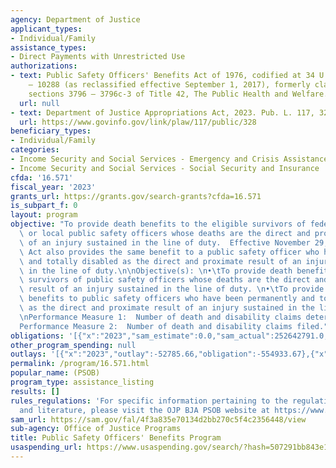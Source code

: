 ```yaml
---
agency: Department of Justice
applicant_types:
- Individual/Family
assistance_types:
- Direct Payments with Unrestricted Use
authorizations:
- text: Public Safety Officers' Benefits Act of 1976, codified at 34 U.S.C. §§ 10281
    – 10288 (as reclassified effective September 1, 2017), formerly classified to
    sections 3796 – 3796c-3 of Title 42, The Public Health and Welfare.
  url: null
- text: Department of Justice Appropriations Act, 2023. Pub. L. 117, 328.
  url: https://www.govinfo.gov/link/plaw/117/public/328
beneficiary_types:
- Individual/Family
categories:
- Income Security and Social Services - Emergency and Crisis Assistance
- Income Security and Social Services - Social Security and Insurance
cfda: '16.571'
fiscal_year: '2023'
grants_url: https://grants.gov/search-grants?cfda=16.571
is_subpart_f: 0
layout: program
objective: "To provide death benefits to the eligible survivors of federal, state,\
  \ or local public safety officers whose deaths are the direct and proximate result\
  \ of an injury sustained in the line of duty.  Effective November 29, 1990, the\
  \ Act also provides the same benefit to a public safety officer who has been permanently\
  \ and totally disabled as the direct and proximate result of an injury sustained\
  \ in the line of duty.\n\nObjective(s): \n•\tTo provide death benefits to the eligible\
  \ survivors of public safety officers whose deaths are the direct and proximate\
  \ result of an injury sustained in the line of duty. \n•\tTo provide disability\
  \ benefits to public safety officers who have been permanently and totally disabled\
  \ as the direct and proximate result of an injury sustained in the line of duty.\n\
  \nPerformance Measure 1:  Number of death and disability claims determined \n\n\
  Performance Measure 2:  Number of death and disability claims filed."
obligations: '[{"x":"2023","sam_estimate":0.0,"sam_actual":252642791.0,"usa_spending_actual":10445066.33},{"x":"2024","sam_estimate":0.0,"sam_actual":207976436.0,"usa_spending_actual":0.0},{"x":"2025","sam_estimate":0.0,"sam_actual":133000000.0,"usa_spending_actual":0.0}]'
other_program_spending: null
outlays: '[{"x":"2023","outlay":-52785.66,"obligation":-554933.67},{"x":"2024","outlay":0.0,"obligation":0.0},{"x":"2025","outlay":0.0,"obligation":0.0}]'
permalink: /program/16.571.html
popular_name: (PSOB)
program_type: assistance_listing
results: []
rules_regulations: 'For specific information pertaining to the regulations, guidelines
  and literature, please visit the OJP BJA PSOB website at https://www.psob.gov/index.html '
sam_url: https://sam.gov/fal/4f3a835e70134d2bb270c5f4c2356448/view
sub-agency: Office of Justice Programs
title: Public Safety Officers' Benefits Program
usaspending_url: https://www.usaspending.gov/search/?hash=507291bb843e1d2447c1deee39f5185f
---
```

